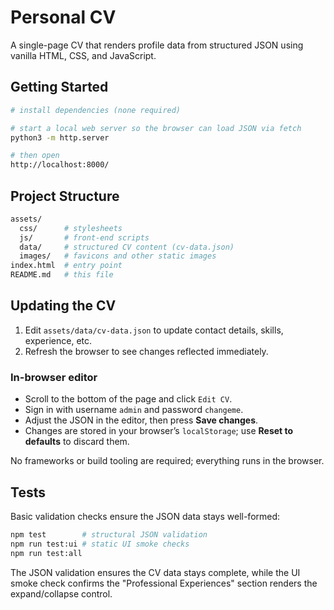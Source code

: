 # Personal CV

A single-page CV that renders profile data from structured JSON using vanilla HTML, CSS, and JavaScript.

## Getting Started

```bash
# install dependencies (none required)

# start a local web server so the browser can load JSON via fetch
python3 -m http.server

# then open
http://localhost:8000/
```

## Project Structure

```bash
assets/
  css/      # stylesheets
  js/       # front-end scripts
  data/     # structured CV content (cv-data.json)
  images/   # favicons and other static images
index.html  # entry point
README.md   # this file
```

## Updating the CV

1. Edit `assets/data/cv-data.json` to update contact details, skills, experience, etc.
2. Refresh the browser to see changes reflected immediately.

### In-browser editor

- Scroll to the bottom of the page and click `Edit CV`.
- Sign in with username `admin` and password `changeme`.
- Adjust the JSON in the editor, then press **Save changes**.
- Changes are stored in your browser’s `localStorage`; use **Reset to defaults** to discard them.

No frameworks or build tooling are required; everything runs in the browser.

## Tests

Basic validation checks ensure the JSON data stays well-formed:

```bash
npm test        # structural JSON validation
npm run test:ui # static UI smoke checks
npm run test:all
```

The JSON validation ensures the CV data stays complete, while the UI smoke check confirms the "Professional Experiences" section renders the expand/collapse control.
